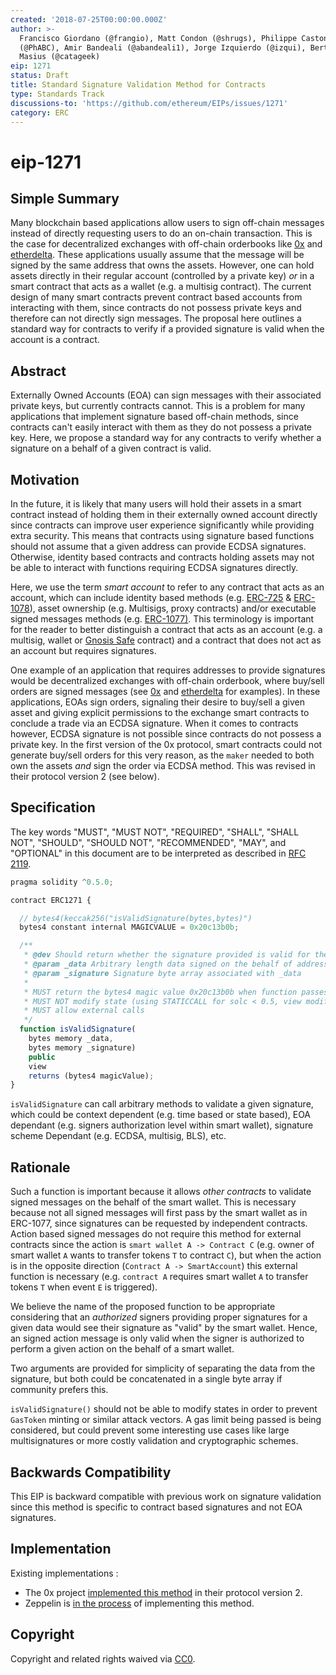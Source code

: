 ```yaml
---
created: '2018-07-25T00:00:00.000Z'
author: >-
  Francisco Giordano (@frangio), Matt Condon (@shrugs), Philippe Castonguay
  (@PhABC), Amir Bandeali (@abandeali1), Jorge Izquierdo (@izqui), Bertrand
  Masius (@catageek)
eip: 1271
status: Draft
title: Standard Signature Validation Method for Contracts
type: Standards Track
discussions-to: 'https://github.com/ethereum/EIPs/issues/1271'
category: ERC
---
```


# eip-1271

## Simple Summary

Many blockchain based applications allow users to sign off-chain messages instead of directly requesting users to do an on-chain transaction. This is the case for decentralized exchanges with off-chain orderbooks like [0x](https://0xproject.com/) and [etherdelta](https://etherdelta.com/). These applications usually assume that the message will be signed by the same address that owns the assets. However, one can hold assets directly in their regular account \(controlled by a private key\) _or_ in a smart contract that acts as a wallet \(e.g. a multisig contract\). The current design of many smart contracts prevent contract based accounts from interacting with them, since contracts do not possess private keys and therefore can not directly sign messages. The proposal here outlines a standard way for contracts to verify if a provided signature is valid when the account is a contract.

## Abstract

Externally Owned Accounts \(EOA\) can sign messages with their associated private keys, but currently contracts cannot. This is a problem for many applications that implement signature based off-chain methods, since contracts can't easily interact with them as they do not possess a private key. Here, we propose a standard way for any contracts to verify whether a signature on a behalf of a given contract is valid.

## Motivation

In the future, it is likely that many users will hold their assets in a smart contract instead of holding them in their externally owned account directly since contracts can improve user experience significantly while providing extra security. This means that contracts using signature based functions should not assume that a given address can provide ECDSA signatures. Otherwise, identity based contracts and contracts holding assets may not be able to interact with functions requiring ECDSA signatures directly.

Here, we use the term _smart account_ to refer to any contract that acts as an account, which can include identity based methods \(e.g. [ERC-725](https://github.com/ethereum/EIPs/blob/master/EIPS/eip-725.md) & [ERC-1078](https://github.com/alexvandesande/EIPs/blob/ee2347027e94b93708939f2e448447d030ca2d76/EIPS/eip-1078.md)\), asset ownership \(e.g. Multisigs, proxy contracts\) and/or executable signed messages methods \(e.g. [ERC-1077\)](https://github.com/alexvandesande/EIPs/blob/ee2347027e94b93708939f2e448447d030ca2d76/EIPS/eip-1077.md). This terminology is important for the reader to better distinguish a contract that acts as an account \(e.g. a multisig, wallet or [Gnosis Safe](https://github.com/gnosis/safe-contracts) contract\) and a contract that does not act as an account but requires signatures.

One example of an application that requires addresses to provide signatures would be decentralized exchanges with off-chain orderbook, where buy/sell orders are signed messages \(see [0x](https://0xproject.com/) and [etherdelta](https://etherdelta.com/) for examples\). In these applications, EOAs sign orders, signaling their desire to buy/sell a given asset and giving explicit permissions to the exchange smart contracts to conclude a trade via an ECDSA signature. When it comes to contracts however, ECDSA signature is not possible since contracts do not possess a private key. In the first version of the 0x protocol, smart contracts could not generate buy/sell orders for this very reason, as the `maker` needed to both own the assets _and_ sign the order via ECDSA method. This was revised in their protocol version 2 \(see below\).

## Specification

The key words "MUST", "MUST NOT", "REQUIRED", "SHALL", "SHALL NOT", "SHOULD", "SHOULD NOT", "RECOMMENDED", "MAY", and "OPTIONAL" in this document are to be interpreted as described in [RFC 2119](https://www.ietf.org/rfc/rfc2119.txt).

```javascript
pragma solidity ^0.5.0;

contract ERC1271 {

  // bytes4(keccak256("isValidSignature(bytes,bytes)")
  bytes4 constant internal MAGICVALUE = 0x20c13b0b;

  /**
   * @dev Should return whether the signature provided is valid for the provided data
   * @param _data Arbitrary length data signed on the behalf of address(this)
   * @param _signature Signature byte array associated with _data
   *
   * MUST return the bytes4 magic value 0x20c13b0b when function passes.
   * MUST NOT modify state (using STATICCALL for solc < 0.5, view modifier for solc > 0.5)
   * MUST allow external calls
   */ 
  function isValidSignature(
    bytes memory _data, 
    bytes memory _signature)
    public
    view 
    returns (bytes4 magicValue);
}
```

`isValidSignature` can call arbitrary methods to validate a given signature, which could be context dependent \(e.g. time based or state based\), EOA dependant \(e.g. signers authorization level within smart wallet\), signature scheme Dependant \(e.g. ECDSA, multisig, BLS\), etc.

## Rationale

Such a function is important because it allows _other contracts_ to validate signed messages on the behalf of the smart wallet. This is necessary because not all signed messages will first pass by the smart wallet as in ERC-1077, since signatures can be requested by independent contracts. Action based signed messages do not require this method for external contracts since the action is `smart wallet A -> Contract C` \(e.g. owner of smart wallet `A` wants to transfer tokens `T` to contract `C`\), but when the action is in the opposite direction \(`Contract A -> SmartAccount`\) this external function is necessary \(e.g. `contract A` requires smart wallet `A` to transfer tokens `T` when event `E` is triggered\).

We believe the name of the proposed function to be appropriate considering that an _authorized_ signers providing proper signatures for a given data would see their signature as "valid" by the smart wallet. Hence, an signed action message is only valid when the signer is authorized to perform a given action on the behalf of a smart wallet.

Two arguments are provided for simplicity of separating the data from the signature, but both could be concatenated in a single byte array if community prefers this.

`isValidSignature()` should not be able to modify states in order to prevent `GasToken` minting or similar attack vectors. A gas limit being passed is being considered, but could prevent some interesting use cases like large multisignatures or more costly validation and cryptographic schemes.

## Backwards Compatibility

This EIP is backward compatible with previous work on signature validation since this method is specific to contract based signatures and not EOA signatures.

## Implementation

Existing implementations :

* The 0x project [implemented this method](https://github.com/0xProject/0x-monorepo/blob/05b35c0fdcbca7980d4195e96ec791c1c2d13398/packages/contracts/src/2.0.0/protocol/Exchange/MixinSignatureValidator.sol#L187) in their protocol version 2.
* Zeppelin is [in the process](https://github.com/OpenZeppelin/openzeppelin-solidity/issues/1104) of implementing this method.

## Copyright

Copyright and related rights waived via [CC0](https://creativecommons.org/publicdomain/zero/1.0/).

